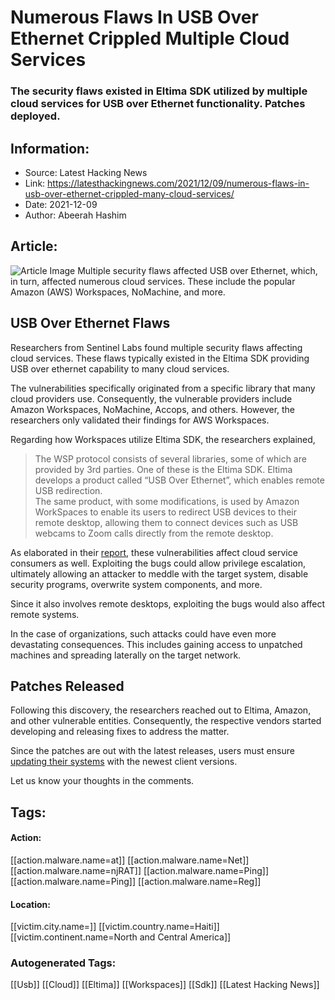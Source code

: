 # Numerous Flaws In USB Over Ethernet Crippled Multiple Cloud Services
### The security flaws existed in Eltima SDK utilized by multiple cloud services for USB over Ethernet functionality. Patches deployed.

## Information:
+ Source: Latest Hacking News
+ Link: https://latesthackingnews.com/2021/12/09/numerous-flaws-in-usb-over-ethernet-crippled-many-cloud-services/
+ Date: 2021-12-09
+ Author: Abeerah Hashim


## Article:
![Article Image](https://latesthackingnews.com/wp-content/uploads/2020/04/cloud-server-not-working-4571660_640.png)
 Multiple security flaws affected USB over Ethernet, which, in turn, affected numerous cloud services. These include the popular Amazon (AWS) Workspaces, NoMachine, and more.

 USB Over Ethernet Flaws
-----------------------

 Researchers from Sentinel Labs found multiple security flaws affecting cloud services. These flaws typically existed in the Eltima SDK providing USB over ethernet capability to many cloud services.

 The vulnerabilities specifically originated from a specific library that many cloud providers use. Consequently, the vulnerable providers include Amazon Workspaces, NoMachine, Accops, and others. However, the researchers only validated their findings for AWS Workspaces.

 Regarding how Workspaces utilize Eltima SDK, the researchers explained,

 
> The WSP protocol consists of several libraries, some of which are provided by 3rd parties. One of these is the Eltima SDK. Eltima develops a product called “USB Over Ethernet”, which enables remote USB redirection.  
>  The same product, with some modifications, is used by Amazon WorkSpaces to enable its users to redirect USB devices to their remote desktop, allowing them to connect devices such as USB webcams to Zoom calls directly from the remote desktop.
> 
> 

 As elaborated in their [report](https://www.sentinelone.com/labs/usb-over-ethernet-multiple-privilege-escalation-vulnerabilities-in-aws-and-other-major-cloud-services/), these vulnerabilities affect cloud service consumers as well. Exploiting the bugs could allow privilege escalation, ultimately allowing an attacker to meddle with the target system, disable security programs, overwrite system components, and more.

 Since it also involves remote desktops, exploiting the bugs would also affect remote systems.

 In the case of organizations, such attacks could have even more devastating consequences. This includes gaining access to unpatched machines and spreading laterally on the target network.

 Patches Released
----------------

 Following this discovery, the researchers reached out to Eltima, Amazon, and other vulnerable entities. Consequently, the respective vendors started developing and releasing fixes to address the matter.

 Since the patches are out with the latest releases, users must ensure [updating their systems](https://latesthackingnews.com/2021/03/29/malicious-system-update-app-targets-android-users-with-malware/) with the newest client versions.

 Let us know your thoughts in the comments.

   


## Tags:

#### Action:
[[action.malware.name=at]] [[action.malware.name=Net]] [[action.malware.name=njRAT]] [[action.malware.name=Ping]] [[action.malware.name=Ping]] [[action.malware.name=Reg]]

#### Location:
[[victim.city.name=]] [[victim.country.name=Haiti]] [[victim.continent.name=North and Central America]]

### Autogenerated Tags:
[[Usb]] [[Cloud]] [[Eltima]] [[Workspaces]] [[Sdk]] [[Latest Hacking News]]

